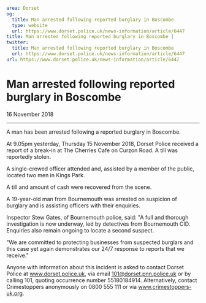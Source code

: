 ```yaml
area: Dorset
og:
  title: Man arrested following reported burglary in Boscombe
  type: website
  url: https://www.dorset.police.uk/news-information/article/6447
title: Man arrested following reported burglary in Boscombe |
twitter:
  title: Man arrested following reported burglary in Boscombe
  url: https://www.dorset.police.uk/news-information/article/6447
url: https://www.dorset.police.uk/news-information/article/6447
```

# Man arrested following reported burglary in Boscombe

16 November 2018

* * *

A man has been arrested following a reported burglary in Boscombe.

At 9.05pm yesterday, Thursday 15 November 2018, Dorset Police received a report of a break-in at The Cherries Cafe on Curzon Road. A till was reportedly stolen.

A single-crewed officer attended and, assisted by a member of the public, located two men in Kings Park.

A till and amount of cash were recovered from the scene.

A 19-year-old man from Bournemouth was arrested on suspicion of burglary and is assisting officers with their enquiries.

Inspector Stew Gates, of Bournemouth police, said: "A full and thorough investigation is now underway, led by detectives from Bournemouth CID. Enquiries also remain ongoing to locate a second suspect.

"We are committed to protecting businesses from suspected burglars and this case yet again demonstrates our 24/7 response to reports that we receive."

Anyone with information about this incident is asked to contact Dorset Police at www.dorset.police.uk, via email 101@dorset.pnn.police.uk or by calling 101, quoting occurrence number 55180184914. Alternatively, contact Crimestoppers anonymously on 0800 555 111 or via www.crimestoppers-uk.org.
